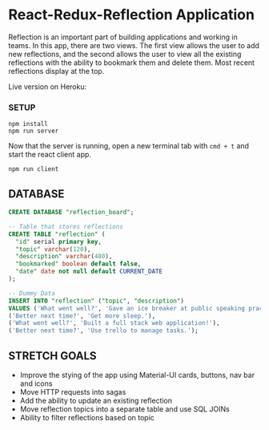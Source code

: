 # React-Redux-Reflection Application

Reflection is an important part of building applications and working in teams. In this app, there are two views. The first view allows the user to add new reflections, and the second allows the user to view all the existing reflections with the ability to bookmark them and delete them. Most recent reflections display at the top. 

Live version on Heroku: 

### SETUP


```
npm install
npm run server

```
Now that the server is running, open a new terminal tab with `cmd + t` and start the react client app.

```
npm run client

```

## DATABASE

```SQL
CREATE DATABASE "reflection_board";

-- Table that stores reflections
CREATE TABLE "reflection" (
  "id" serial primary key,
  "topic" varchar(120),
  "description" varchar(480),
  "bookmarked" boolean default false,
  "date" date not null default CURRENT_DATE
);

-- Dummy Data
INSERT INTO "reflection" ("topic", "description")
VALUES ('What went well?', 'Gave an ice breaker at public speaking practice.'),
('Better next time?', 'Get more sleep.'),
('What went well?', 'Built a full stack web application!'),
('Better next time?', 'Use trello to manage tasks.');
```

## STRETCH GOALS

- Improve the stying of the app using Material-UI cards, buttons, nav bar and icons
- Move HTTP requests into sagas
- Add the ability to update an existing reflection
- Move reflection topics into a separate table and use SQL JOINs
- Ability to filter reflections based on topic

